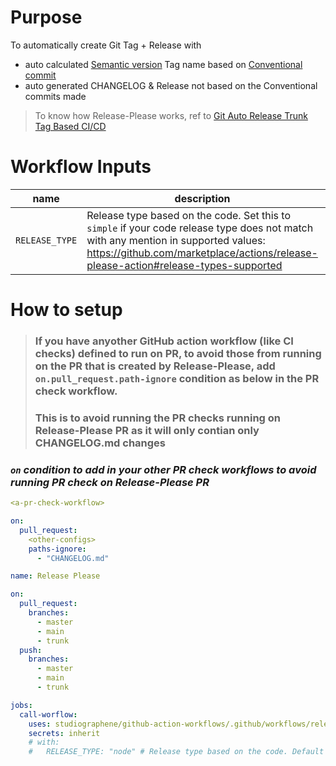 # Purpose

To automatically create Git Tag + Release with

- auto calculated [Semantic version](https://semver.org/#semantic-versioning-200) Tag name based on [Conventional commit](https://www.conventionalcommits.org/en/v1.0.0/)
- auto generated CHANGELOG & Release not based on the Conventional commits made

> To know how Release-Please works, ref to [Git Auto Release Trunk Tag Based CI/CD](https://studiographene.atlassian.net/wiki/spaces/SGKB/pages/2147615558/Git+Auto+Release+Trunk+Tag+Based+CI+CD)

# Workflow Inputs

| name           | description                                                                                                                                                                                                              | type   | required | default |
| -------------- | ------------------------------------------------------------------------------------------------------------------------------------------------------------------------------------------------------------------------ | ------ | -------- | ------- |
| `RELEASE_TYPE` | Release type based on the code. Set this to `simple` if your code release type does not match with any mention in supported values: https://github.com/marketplace/actions/release-please-action#release-types-supported | string | no       | `node`  |

# How to setup

> ### If you have anyother GitHub action workflow (like CI checks) defined to run on PR, to avoid those from running on the PR that is created by Release-Please, add `on.pull_request.path-ignore` condition as below in the PR check workflow.
>
> ### This is to avoid running the PR checks running on Release-Please PR as it will only contian only CHANGELOG.md changes

### _`on` condition to add in your other PR check workflows to avoid running PR check on Release-Please PR_

```yaml
<a-pr-check-workflow>

on:
  pull_request:
    <other-configs>
    paths-ignore:
      - "CHANGELOG.md"
```

```yaml
name: Release Please

on:
  pull_request:
    branches:
      - master
      - main
      - trunk
  push:
    branches:
      - master
      - main
      - trunk

jobs:
  call-worflow:
    uses: studiographene/github-action-workflows/.github/workflows/release-please.yml@master # if you want alternatively pin to tag version version
    secrets: inherit
    # with:
    #   RELEASE_TYPE: "node" # Release type based on the code. Default = `node`. Set this to `simple` if your code release type does not match with any mention in supported values: https://github.com/marketplace/actions/release-please-action#release-types-supported
```
